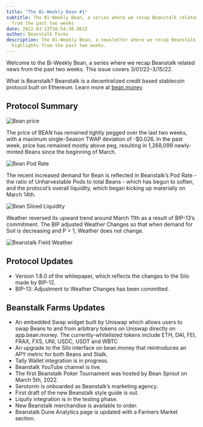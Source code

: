 ```yaml
---
title: "The Bi-Weekly Bean #1"
subtitle: The Bi-Weekly Bean, a series where we recap Beanstalk related news
  from the past two weeks
date: 2022-03-23T16:54:30.861Z
author: Beanstalk Farms
description: The Bi-Weekly Bean, a newsletter where we recap Beanstalk’s
  highlights from the past two weeks.
---
```

Welcome to the Bi-Weekly Bean, a series where we recap Beanstalk related news from the past two weeks. This issue covers 3/01/22–3/15/22.

What is Beanstalk? Beanstalk is a decentralized credit based stablecoin protocol built on Ethereum. Learn more at [bean.money](bean.money)

## **Protocol Summary**

![Bean price](/assets/uploads/bean-price.png)

The price of BEAN has remained tightly pegged over the last two weeks, with a maximum single-Season TWAP deviation of -$0.026. In the past week, price has remained mostly above peg, resulting in 1,268,099 newly-minted Beans since the beginning of March.

![Bean Pod Rate](/assets/uploads/beanstalk-pod-rate.png)

The recent increased demand for Bean is reflected in Beanstalk’s Pod Rate - the ratio of Unharvestable Pods to total Beans - which has begun to soften, and the protocol’s overall liquidity, which began kicking up materially on March 14th.

![Bean Siloed Liquidity](/assets/uploads/bean-siloed-lp.png "Bean Siloed Liquidity")

Weather reversed its upward trend around March 11th as a result of BIP-13’s commitment. The BIP adjusted Weather Changes so that when demand for Soil is decreasing and P > 1, Weather does not change.

![Beanstalk Field Weather](/assets/uploads/beanstalk-weather.png)

## **Protocol Updates**

* Version 1.8.0 of the whitepaper, which reflects the changes to the Silo made by BIP-12.
* BIP-13: Adjustment to Weather Changes has been committed.

## Beanstalk Farms **Updates**

* An embedded Swap widget built by Uniswap which allows users to swap Beans to and from arbitrary tokens on Uniswap directly on app.bean.money. The currently-whitelisted tokens include ETH, DAI, FEI, FRAX, FXS, UNI, USDC, USDT and WBTC
* An upgrade to the Silo interface on bean.money that reintroduces an APY metric for both Beans and Stalk.
* Tally Wallet integration is in progress.
* Beanstalk YouTube channel is live.
* The first Beanstalk Poker Tournament was hosted by Bean Sprout on March 5th, 2022.
* Serotonin is onboarded as Beanstalk’s marketing agency.
* First draft of the new Beanstalk style guide is out.
* Liquity integration is in the testing phase.
* New Beanstalk merchandise is available to order.
* Beanstalk Dune Analytics page is updated with a Farmers Market section.